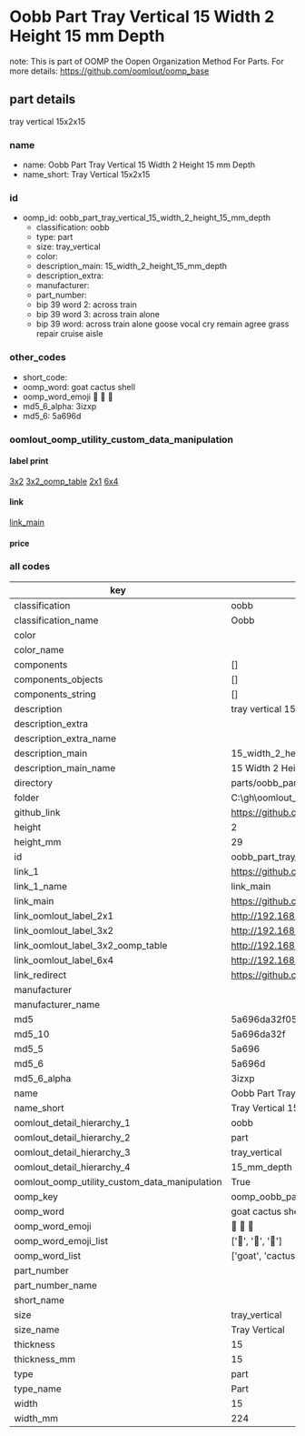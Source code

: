 # Oobb Part Tray Vertical 15 Width 2 Height 15 mm Depth  

note: This is part of OOMP the Oopen Organization Method For Parts. For more details: https://github.com/oomlout/oomp_base

##  part details
  



tray vertical 15x2x15



### name
* name: Oobb Part Tray Vertical 15 Width 2 Height 15 mm Depth
* name_short: Tray Vertical 15x2x15 
### id
* oomp_id: oobb_part_tray_vertical_15_width_2_height_15_mm_depth
  * classification: oobb
  * type: part
  * size: tray_vertical
  * color: 
  * description_main: 15_width_2_height_15_mm_depth
  * description_extra: 
  * manufacturer: 
  * part_number: 
  * bip 39 word 2: across train
  * bip 39 word 3: across train alone
  * bip 39 word: across train alone goose vocal cry remain agree grass repair cruise aisle

### other_codes
* short_code: 
* oomp_word: goat cactus shell
* oomp_word_emoji :goat: :cactus: :shell:
* md5_6_alpha: 3izxp
* md5_6: 5a696d






### oomlout_oomp_utility_custom_data_manipulation
#### label print
[3x2](http://192.168.1.245:1112/?label=oomp%203izxp)
[3x2_oomp_table](http://192.168.1.108:1112/?label=oomp%203izxp)
[2x1](http://192.168.1.242:1112/?label=oomp%203izxp)
[6x4](http://192.168.1.55:1112/?label=oomp%203izxp)    

#### link

[link_main](https://github.com/oomlout/oomlout_oobb_version_4_generated_parts/tree/main/navigation_oomp/oobb/part/tray_vertical/15_width_2_height_15_mm_depth/part)                              

#### price







### all codes 
| key | value |  
| --- | --- |  
| classification | oobb |  
| classification_name | Oobb |  
| color |  |  
| color_name |  |  
| components | [] |  
| components_objects | [] |  
| components_string | [] |  
| description | tray vertical 15x2x15 |  
| description_extra |  |  
| description_extra_name |  |  
| description_main | 15_width_2_height_15_mm_depth |  
| description_main_name | 15 Width 2 Height 15 mm Depth |  
| directory | parts/oobb_part_tray_vertical_15_width_2_height_15_mm_depth |  
| folder | C:\gh\oomlout_oobb_version_4_generated_parts\parts\oobb_part_tray_vertical_15_width_2_height_15_mm_depth |  
| github_link | https://github.com/oomlout/oomlout_oomp_part_src/tree/main/parts/oobb_part_tray_vertical_15_width_2_height_15_mm_depth |  
| height | 2 |  
| height_mm | 29 |  
| id | oobb_part_tray_vertical_15_width_2_height_15_mm_depth |  
| link_1 | https://github.com/oomlout/oomlout_oobb_version_4_generated_parts/tree/main/navigation_oomp/oobb/part/tray_vertical/15_width_2_height_15_mm_depth/part |  
| link_1_name | link_main |  
| link_main | https://github.com/oomlout/oomlout_oobb_version_4_generated_parts/tree/main/navigation_oomp/oobb/part/tray_vertical/15_width_2_height_15_mm_depth/part |  
| link_oomlout_label_2x1 | http://192.168.1.242:1112/?label=oomp%203izxp |  
| link_oomlout_label_3x2 | http://192.168.1.245:1112/?label=oomp%203izxp |  
| link_oomlout_label_3x2_oomp_table | http://192.168.1.108:1112/?label=oomp%203izxp |  
| link_oomlout_label_6x4 | http://192.168.1.55:1112/?label=oomp%203izxp |  
| link_redirect | https://github.com/oomlout/oomlout_oobb_version_4_generated_parts/tree/main/parts/oobb_tray_vertical_15_02_15 |  
| manufacturer |  |  
| manufacturer_name |  |  
| md5 | 5a696da32f0516b0d4faa6480df9c012 |  
| md5_10 | 5a696da32f |  
| md5_5 | 5a696 |  
| md5_6 | 5a696d |  
| md5_6_alpha | 3izxp |  
| name | Oobb Part Tray Vertical 15 Width 2 Height 15 mm Depth |  
| name_short | Tray Vertical 15x2x15  |  
| oomlout_detail_hierarchy_1 | oobb |  
| oomlout_detail_hierarchy_2 | part |  
| oomlout_detail_hierarchy_3 | tray_vertical |  
| oomlout_detail_hierarchy_4 | 15_mm_depth |  
| oomlout_oomp_utility_custom_data_manipulation | True |  
| oomp_key | oomp_oobb_part_tray_vertical_15_width_2_height_15_mm_depth |  
| oomp_word | goat cactus shell |  
| oomp_word_emoji | :goat: :cactus: :shell: |  
| oomp_word_emoji_list | [':goat:', ':cactus:', ':shell:'] |  
| oomp_word_list | ['goat', 'cactus', 'shell'] |  
| part_number |  |  
| part_number_name |  |  
| short_name |  |  
| size | tray_vertical |  
| size_name | Tray Vertical |  
| thickness | 15 |  
| thickness_mm | 15 |  
| type | part |  
| type_name | Part |  
| width | 15 |  
| width_mm | 224 |  
